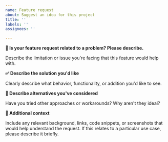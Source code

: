 ```yaml
---
name: Feature request
about: Suggest an idea for this project
title: ''
labels: ''
assignees: ''

---
```


**:triangular_flag_on_post: Is your feature request related to a problem? Please describe.**

Describe the limitation or issue you're facing that this feature would help with.


**:white_check_mark: Describe the solution you'd like**

Clearly describe what behavior, functionality, or addition you'd like to see.


**:repeat: Describe alternatives you've considered**

Have you tried other approaches or workarounds? Why aren't they ideal?

**:paperclip: Additional context**

Include any relevant background, links, code snippets, or screenshots that would help understand the request.
If this relates to a particular use case, please describe it briefly.
